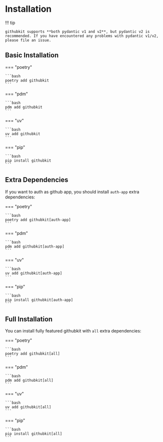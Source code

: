 # Installation

!!! tip

    githubkit supports **both pydantic v1 and v2**, but pydantic v2 is recommended. If you have encountered any problems with pydantic v1/v2, please file an issue.

## Basic Installation

=== "poetry"

    ```bash
    poetry add githubkit
    ```

=== "pdm"

    ```bash
    pdm add githubkit
    ```

=== "uv"

    ```bash
    uv add githubkit
    ```

=== "pip"

    ```bash
    pip install githubkit
    ```

## Extra Dependencies

If you want to auth as github app, you should install `auth-app` extra dependencies:

=== "poetry"

    ```bash
    poetry add githubkit[auth-app]
    ```

=== "pdm"

    ```bash
    pdm add githubkit[auth-app]
    ```

=== "uv"

    ```bash
    uv add githubkit[auth-app]
    ```

=== "pip"

    ```bash
    pip install githubkit[auth-app]
    ```

## Full Installation

You can install fully featured githubkit with `all` extra dependencies:

=== "poetry"

    ```bash
    poetry add githubkit[all]
    ```

=== "pdm"

    ```bash
    pdm add githubkit[all]
    ```

=== "uv"

    ```bash
    uv add githubkit[all]
    ```

=== "pip"

    ```bash
    pip install githubkit[all]
    ```
